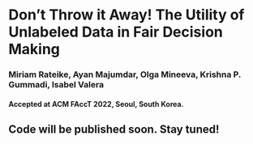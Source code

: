 # Don’t Throw it Away! The Utility of Unlabeled Data in Fair Decision Making
### Miriam Rateike, Ayan Majumdar, Olga Mineeva, Krishna P. Gummadi, Isabel Valera
#### Accepted at ACM FAccT 2022, Seoul, South Korea.

## Code will be published soon. Stay tuned!
